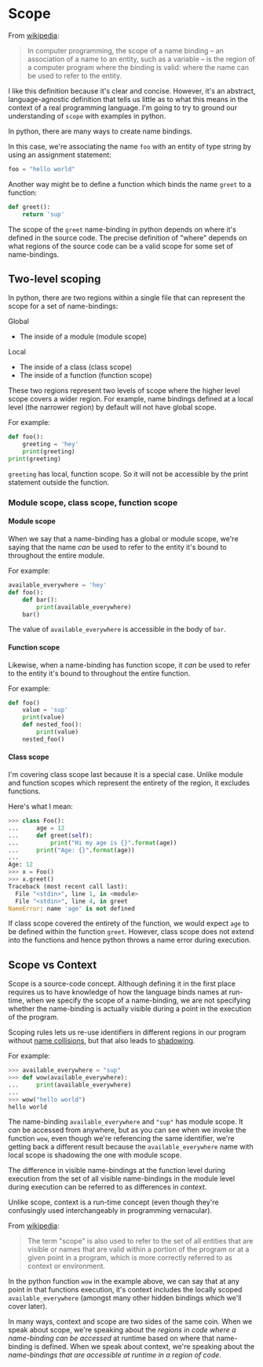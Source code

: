 # Scope

From [wikipedia](https://en.wikipedia.org/wiki/Scope_(computer_science)):

> In computer programming, the scope of a name binding – an association of a name to an entity, such as a variable – is the region of a computer program where the binding is valid: where the name can be used to refer to the entity.

I like this definition because it's clear and concise. However, it's an abstract, language-agnostic definition that tells us little as to what this means in the context of a real programming language. I'm going to try to ground our understanding of `scope` with examples in python.

In python, there are many ways to create name bindings.

In this case, we're associating the name `foo` with an entity of type string by using an assignment statement:

```python 
foo = "hello world"
```

Another way might be to define a function which binds the name `greet` to a function:

```python
def greet():
    return 'sup'
```

The scope of the `greet` name-binding in python depends on where it's defined in the source code. The precise definition of "where" depends on what regions of the source code can be a valid scope for some set of name-bindings. 

## Two-level scoping

In python, there are two regions within a single file that can represent the scope for a set of name-bindings:

Global
* The inside of a module (module scope)

Local
* The inside of a class (class scope)
* The inside of a function (function scope)

These two regions represent two levels of scope where the higher level scope covers a wider region. For example, name bindings defined at a local level (the narrower region) by default will not have global scope.

For example: 

```python
def foo():
    greeting = 'hey'
    print(greeting)
print(greeting) 
```

`greeting` has local, function scope. So it will not be accessible by the print statement outside the function.

### Module scope, class scope, function scope

#### Module scope

When we say that a name-binding has a global or module scope, we're saying that the name _can_ be used to refer to the entity it's bound to throughout the entire module. 

For example:

```python
available_everywhere = 'hey'
def foo():
    def bar():
        print(available_everywhere)
    bar()
```

The value of `available_everywhere` is accessible in the body of `bar`.


#### Function scope

Likewise, when a name-binding has function scope, it _can_ be used to refer to the entity it's bound to throughout the entire function.

For example:

```python
def foo()
    value = 'sup'
    print(value)
    def nested_foo():
        print(value)
    nested_foo() 
```

#### Class scope

I'm covering class scope last because it is a special case. Unlike module and function scopes which represent the entirety of the region, it excludes functions.

Here's what I mean:

```python
>>> class Foo(): 
...     age = 12
...     def greet(self):
...         print("Hi my age is {}".format(age))
...     print("Age: {}".format(age))
... 
Age: 12
>>> x = Foo()
>>> x.greet()
Traceback (most recent call last):
  File "<stdin>", line 1, in <module>
  File "<stdin>", line 4, in greet
NameError: name 'age' is not defined
```

If class scope covered the entirety of the function, we would expect `age` to be defined within the function `greet`. However, class scope does not extend into the functions and hence python throws a name error during execution.

## Scope vs Context

Scope is a source-code concept. Although defining it in the first place requires us to have knowledge of how the language binds names at run-time, when we specify the scope of a name-binding, we are not specifying whether the name-binding is actually visible during a point in the execution of the program.

Scoping rules lets us re-use identifiers in different regions in our program without [name collisions](https://en.wikipedia.org/wiki/Name_collision), but that also leads to [shadowing](https://en.wikipedia.org/wiki/Variable_shadowing).

For example: 

```python
>>> available_everywhere = "sup" 
>>> def wow(available_everywhere):
...     print(available_everywhere)
... 
>>> wow("hello world")
hello world
```

The name-binding `available_everywhere` and `"sup"` has module scope. It _can_ be accessed from anywhere, but as you can see when we invoke the function `wow`, even though we're referencing the same identifier, we're getting back a different result because the `available_everywhere` name with local scope is shadowing the one with module scope.

The difference in visible name-bindings at the function level during execution from the set of all visible name-bindings in the module level during execution can be referred to as differences in *context*. 

Unlike scope, context is a run-time concept (even though they're confusingly used interchangeably in programming vernacular). 

From [wikipedia](https://en.wikipedia.org/wiki/Scope_(computer_science)#Definition): 

> The term "scope" is also used to refer to the set of all entities that are visible or names that are valid within a portion of the program or at a given point in a program, which is more correctly referred to as context or environment.

In the python function `wow` in the example above, we can say that at any point in that functions execution, it's context includes the locally scoped `available_everywhere` (amongst many other hidden bindings which we'll cover later). 

In many ways, context and scope are two sides of the same coin. When we speak about scope, we're speaking about the _regions in code where a name-binding can be accessed_ at runtime based on where that name-binding is defined. When we speak about context, we're speaking about the _name-bindings that are accessible at runtime in a region of code_.
